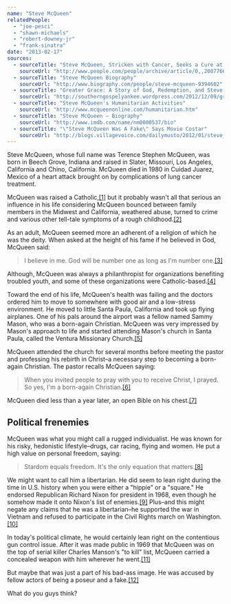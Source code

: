 ```yaml
---
name: "Steve McQueen"
relatedPeople:
  - "joe-pesci"
  - "shawn-michaels"
  - "robert-downey-jr"
  - "frank-sinatra"
date: "2013-02-17"
sources:
  - sourceTitle: "Steve McQueen, Stricken with Cancer, Seeks a Cure at Controversial Mexican Clinic"
    sourceUrl: "http://www.people.com/people/archive/article/0,,20077667,00.html"
  - sourceTitle: "Steve McQueen Biography"
    sourceUrl: "http://www.biography.com/people/steve-mcqueen-9394602"
  - sourceTitle: "Greater Grace: A Story of God, Redemption, and Steve McQueen"
    sourceUrl: "http://southerngospelyankee.wordpress.com/2012/12/09/greater-grace-a-story-of-god-redemption-and-steve-mcqueen/"
  - sourceTitle: "Steve McQueen's Humanitarian Activities"
    sourceUrl: "http://www.mcqueenonline.com/humanitarian.htm"
  - sourceTitle: "Steve McQueen – Biography"
    sourceUrl: "http://www.imdb.com/name/nm0000537/bio"
  - sourceTitle: "\"Steve McQueen Was A Fake\" Says Movie Costar"
    sourceUrl: "http://blogs.villagevoice.com/dailymusto/2012/01/steve_mcqueen.php"
---
```


Steve McQueen, whose full name was Terence Stephen McQueen, was born in Beech Grove, Indiana and raised in Slater, Missouri, Los Angeles, California and Chino, California. McQueen died in 1980 in Cuidad Juarez, Mexico of a heart attack brought on by complications of lung cancer treatment.

McQueen was raised a Catholic,<a class="source-citation" href="#http://www.people.com/people/archive/article/0,,20077667,00.html" title="Steve McQueen, Stricken with Cancer, Seeks a Cure at Controversial Mexican Clinic">[1]</a> but it probably wasn't all that serious an influence in his life considering McQueen bounced between family members in the Midwest and California, weathered abuse, turned to crime and various other tell-tale symptoms of a rough childhood.<a class="source-citation" href="#http://www.biography.com/people/steve-mcqueen-9394602" title="Steve McQueen Biography">[2]</a>

As an adult, McQueen seemed more an adherent of a religion of which he was the deity. When asked at the height of his fame if he believed in God, McQueen said:

>I believe in me. God will be number one as long as I'm number one.<a class="source-citation" href="#http://southerngospelyankee.wordpress.com/2012/12/09/greater-grace-a-story-of-god-redemption-and-steve-mcqueen/" title="Greater Grace: A Story of God, Redemption, and Steve McQueen">[3]</a>

Although, McQueen was always a philanthropist for organizations benefiting troubled youth, and some of these organizations were Catholic-based.<a class="source-citation" href="#http://www.mcqueenonline.com/humanitarian.htm" title="Steve McQueen&apos;s Humanitarian Activities">[4]</a>

Toward the end of his life, McQueen's health was failing and the doctors ordered him to move to somewhere with good air and a low-stress environment. He moved to little Santa Paula, California and took up flying airplanes. One of his pals around the airport was a fellow named Sammy Mason, who was a born-again Christian. McQueen was very impressed by Mason's approach to life and started attending Mason's church in Santa Paula, called the Ventura Missionary Church.<a class="source-citation" href="#http://southerngospelyankee.wordpress.com/2012/12/09/greater-grace-a-story-of-god-redemption-and-steve-mcqueen/" title="Greater Grace: A Story of God, Redemption, and Steve McQueen">[5]</a>

McQueen attended the church for several months before meeting the pastor and professing his rebirth in Christ–a necessary step to becoming a born-again Christian. The pastor recalls McQueen saying:

>When you invited people to pray with you to receive Christ, I prayed. So yes, I'm a born-again Christian.<a class="source-citation" href="#http://southerngospelyankee.wordpress.com/2012/12/09/greater-grace-a-story-of-god-redemption-and-steve-mcqueen/" title="Greater Grace: A Story of God, Redemption, and Steve McQueen">[6]</a>

McQueen died less than a year later, an open Bible on his chest.<a class="source-citation" href="#http://southerngospelyankee.wordpress.com/2012/12/09/greater-grace-a-story-of-god-redemption-and-steve-mcqueen/" title="Greater Grace: A Story of God, Redemption, and Steve McQueen">[7]</a>

## Political frenemies

McQueen was what you might call a rugged individualist. He was known for his risky, hedonistic lifestyle–drugs, car racing, flying and women. He put a high value on personal freedom, saying:

>Stardom equals freedom. It's the only equation that matters.<a class="source-citation" href="#http://www.imdb.com/name/nm0000537/bio" title="Steve McQueen – Biography">[8]</a>

We might want to call him a libertarian. He did seem to lean right during the time in U.S. history when you were either a "hippie" or a "square." He endorsed Republican Richard Nixon for president in 1968, even though he somehow made it onto Nixon's list of enemies.<a class="source-citation" href="#http://www.imdb.com/name/nm0000537/bio" title="Steve McQueen – Biography">[9]</a> Plus–and this might negate any claims that he was a libertarian–he supported the war in Vietnam and refused to participate in the Civil Rights march on Washington.<a class="source-citation" href="#http://www.imdb.com/name/nm0000537/bio" title="Steve McQueen – Biography">[10]</a>

In today's political climate, he would certainly lean right on the contentious gun control issue. After it was made public in 1969 that McQueen was on the top of serial killer Charles Manson's "to kill" list, McQueen carried a concealed weapon with him wherever he went.<a class="source-citation" href="#http://www.imdb.com/name/nm0000537/bio" title="Steve McQueen – Biography">[11]</a>

But maybe that was just a part of his bad-ass image. He was accused by fellow actors of being a poseur and a fake.<a class="source-citation" href="#http://blogs.villagevoice.com/dailymusto/2012/01/steve_mcqueen.php" title="&quot;Steve McQueen Was A Fake&quot; Says Movie Costar">[12]</a>

What do you guys think?